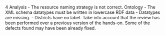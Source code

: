 4
    Analysis
        - The resource naming strategy is not correct.
    Ontology
        - The XML schema datatypes must be written in lowercase
    RDF data
        - Datatypes are missing.
        - Districts have no label.
    Take into account that the review has been performed over a previous version of the hands-on. Some of the defects found may have been already fixed.

